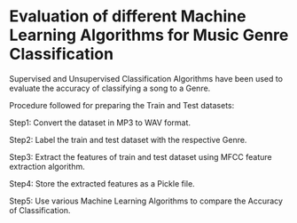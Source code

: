 # Evaluation of different Machine Learning Algorithms for Music Genre Classification


Supervised and Unsupervised Classification Algorithms have been used to evaluate the accuracy of classifying a song to a Genre.

Procedure followed for preparing the Train and Test datasets:

  Step1: Convert the dataset in MP3 to WAV format.

  Step2: Label the train and test dataset with the respective Genre.

  Step3: Extract the features of train and test dataset using MFCC feature extraction algorithm.

  Step4: Store the extracted features as a Pickle file.

  Step5: Use various Machine Learning Algorithms to compare the Accuracy of Classification.
